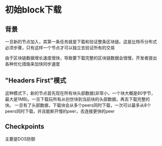 初始block下载
=============

背景
----
一旦新的节点加入，其第一条任务就是下载和验证整条区块链。这是比特币分布式必须步骤，只有这样一个节点才可以独立去验证所有的交易

由于区块链数据增长速度很快，导致要下载完整的区块链数据会很慢，开发者提出各种优化措施来加快同步速度

"Headers First"模式
-------------------
这种模式下，新的节点首先现在所有块头部数据(非常小，一个块大概是80字节，最大是1MB)。一旦下载玩所有从创世块到当前块的头部数据，再去下载完整的块。
一旦有了头部数据，下载块会从多个peers同时下载，一次可以最多从8个peers同时下载，并且能断开慢的peer，去连接更快的peer

Checkpoints
-----------
主要是DOS防御




